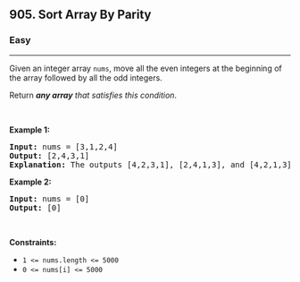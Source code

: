 <h2>905. Sort Array By Parity</h2><h3>Easy</h3><hr><div style="user-select: auto;"><p style="user-select: auto;">Given an integer array <code style="user-select: auto;">nums</code>, move all the even integers at the beginning of the array followed by all the odd integers.</p>

<p style="user-select: auto;">Return <em style="user-select: auto;"><strong style="user-select: auto;">any array</strong> that satisfies this condition</em>.</p>

<p style="user-select: auto;">&nbsp;</p>
<p style="user-select: auto;"><strong style="user-select: auto;">Example 1:</strong></p>

<pre style="user-select: auto;"><strong style="user-select: auto;">Input:</strong> nums = [3,1,2,4]
<strong style="user-select: auto;">Output:</strong> [2,4,3,1]
<strong style="user-select: auto;">Explanation:</strong> The outputs [4,2,3,1], [2,4,1,3], and [4,2,1,3] would also be accepted.
</pre>

<p style="user-select: auto;"><strong style="user-select: auto;">Example 2:</strong></p>

<pre style="user-select: auto;"><strong style="user-select: auto;">Input:</strong> nums = [0]
<strong style="user-select: auto;">Output:</strong> [0]
</pre>

<p style="user-select: auto;">&nbsp;</p>
<p style="user-select: auto;"><strong style="user-select: auto;">Constraints:</strong></p>

<ul style="user-select: auto;">
	<li style="user-select: auto;"><code style="user-select: auto;">1 &lt;= nums.length &lt;= 5000</code></li>
	<li style="user-select: auto;"><code style="user-select: auto;">0 &lt;= nums[i] &lt;= 5000</code></li>
</ul>
</div>